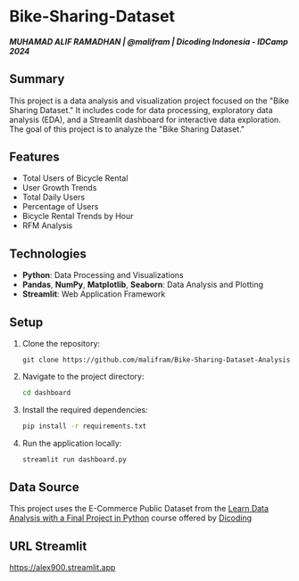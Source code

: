 # Bike-Sharing-Dataset
##### MUHAMAD ALIF RAMADHAN | @malifram | Dicoding Indonesia - IDCamp 2024 

## Summary
This project is a data analysis and visualization project focused on the "Bike Sharing Dataset." It includes code for data processing, exploratory data analysis (EDA), and a Streamlit dashboard for interactive data exploration. The goal of this project is to analyze the "Bike Sharing Dataset."

## Features

- Total Users of Bicycle Rental
- User Growth Trends
- Total Daily Users
- Percentage of Users
- Bicycle Rental Trends by Hour
- RFM Analysis

## Technologies

- **Python**: Data Processing and Visualizations
- **Pandas**, **NumPy**, **Matplotlib**, **Seaborn**: Data Analysis and Plotting
- **Streamlit**: Web Application Framework

## Setup

1. Clone the repository:
    ```shell
    git clone https://github.com/malifram/Bike-Sharing-Dataset-Analysis
    ```

2. Navigate to the project directory:
    ```bash
    cd dashboard
    ```

3. Install the required dependencies:
    ```bash
    pip install -r requirements.txt
    ```

4. Run the application locally:
    ```bash
    streamlit run dashboard.py
    ```

## Data Source
This project uses the E-Commerce Public Dataset from the [Learn Data Analysis with a Final Project in Python](https://drive.google.com/file/d/1RaBmV6Q6FYWU4HWZs80Suqd7KQC34diQ/view) course offered by [Dicoding](https://www.dicoding.com)

## URL Streamlit
https://alex900.streamlit.app

